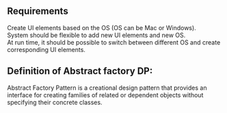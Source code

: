 ## Requirements

Create UI elements based on the OS (OS can be Mac or Windows). </br>
System should be flexible to add new UI elements and new OS. </br>
At run time, it should be possible to switch between different OS and create corresponding UI elements. </br>

## Definition of Abstract factory DP:

Abstract Factory Pattern is a creational design pattern that provides an interface for creating families of related or dependent objects without specifying their concrete classes.

